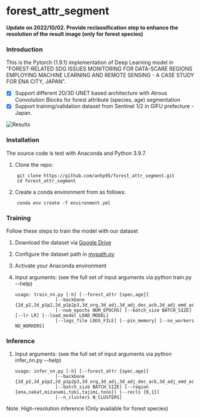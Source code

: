 # forest_attr_segment

**Update on 2022/10/02. Provide reclassification step to enhance the resolution of the result image (only for forest species)**

### Introduction

This is the Pytorch (1.9.1) implementation of Deep Learning model in "FOREST-RELATED SDG ISSUES MONITORING FOR DATA-SCARE REGIONS EMPLOYING MACHINE LEARNING AND REMOTE SENSING - A CASE STUDY FOR ENA CITY, JAPAN".

- [x] Support different 2D/3D UNET based architecture with Atrous Convolution Blocks for forest attribute (species, age) segmentation
- [x] Support training/validation dataset from Sentinel 1/2 in GIFU prefecture - Japan.

![Results](figure/result.png)

### Installation

The source code is test with Anaconda and Python 3.9.7.

1. Clone the repo:

```Shell
    git clone https://github.com/anhp95/forest_attr_segment.git
    cd forest_attr_segment
```

2. Create a conda environment from as follows:

```Shell
    conda env create -f environment.yml
```

### Training

Follow these steps to train the model with our dataset

1. Download the dataset via [Google Drive](https://drive.google.com/drive/folders/1j8Japh4UmZAyoHueJX9C_rb8muqS3plW?usp=sharing)

2. Configure the dataset path in [mypath.py](https://github.com/anhp95/forest_attr_segment/blob/main/mypath.py)

3. Activate your Anaconda environment

4. Input arguments: (see the full set of input arguments via python train.py --help)

   ```Shell
   usage: train_nn.py [-h] [--forest_attr {spec,age}]
                  [--backbone {2d_p2,2d_p1p2,2d_p1p2p3,3d_org,3d_adj,3d_adj_dec_acb,3d_adj_emd_acb,3d_org_emd_acb}]
                  [--num_epochs NUM_EPOCHS] [--batch_size BATCH_SIZE] [--lr LR] [--load_model LOAD_MODEL]
                  [--logs_file LOGS_FILE] [--pin_memory] [--no_workers NO_WORKERS]
   ```

### Inference

1. Input arguments: (see the full set of input arguments via python infer_nn.py --help)

   ```Shell
   usage: infer_nn.py [-h] [--forest_attr {spec,age}]
                  [--backbone {2d_p2,2d_p1p2,2d_p1p2p3,3d_org,3d_adj,3d_adj_dec_acb,3d_adj_emd_acb,3d_org_emd_acb}]
                  [--batch_size BATCH_SIZE] [--region {ena,nakat,mizunami,toki,tajimi,tono}] [--recls {0,1}]
                  [--n_clusters N_CLUSTERS]
   ```

Note. High-resolution inference (Only available for forest species)
